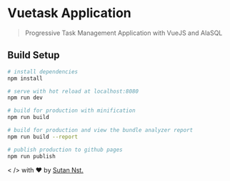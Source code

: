 # Vuetask Application

> Progressive Task Management Application with VueJS and AlaSQL

## Build Setup

``` bash
# install dependencies
npm install

# serve with hot reload at localhost:8080
npm run dev

# build for production with minification
npm run build

# build for production and view the bundle analyzer report
npm run build --report

# publish production to github pages
npm run publish
```

< /> with ♥ by [Sutan Nst.](https://sutanlab.js.org)